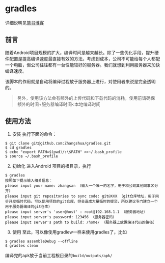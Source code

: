 # gradles
 
详细说明见[简书博客](https://www.jianshu.com/p/d1b17185bc5a)

## 前言
随着Android项目规模的扩大，编译时间是越来越长。除了一些优化手段，提升硬件配置是提高编译速度最直接有效的方法。考虑到成本，公司不可能给每个人都配一个电脑，但公司往往都有一台性能较好的服务器。我们就想到利用服务器来加快编译速度。

该脚本的作用就是自动将编译过程放于服务器上进行，对使用者来说是完全透明的。


>另外，使用该方法会有额外的上传代码和下载代码的消耗，使用前请确保 额外的时间+服务器编译时间<本地编译时间

## 使用方法

1. 安装
执行下面的命令：
```
$ git clone git@github.com:Zhangshua/gradles.git  
$ cd gradles
$ echo "export PATH=$(pwd)/:\$PATH" >>~/.bash_profile
$ source ~/.bash_profile
```
2.  初始化
进入Android 项目的根目录，执行
```
$ gradles 
按照如下提示输入相关信息：
please input your name: zhangsan （输入一个唯一的名字，用于和公司其他同事区分开）
please input git repositories to sync code: git@XXX （git仓库地址，用于同步开发临时代码。可以使用项目的git仓库，但会造成大量临时的提交，所以建议专门建立一个用于服务器编译的git仓库）
please input server's 'user@host' : root@192.168.1.1 （服务器地址）
please input server's password: 123456 （服务器密码）
please input server's path to build: /home/ （服务器上放置编译代码的路径）
```
3.  使用
至此，可以像使用gradlew一样来使用gradles了，比如
```
$ gradles assembleDebug --offline
$ gradles clean
```
编译完的apk放于当前工程根目录的```build/outputs/apk/```
